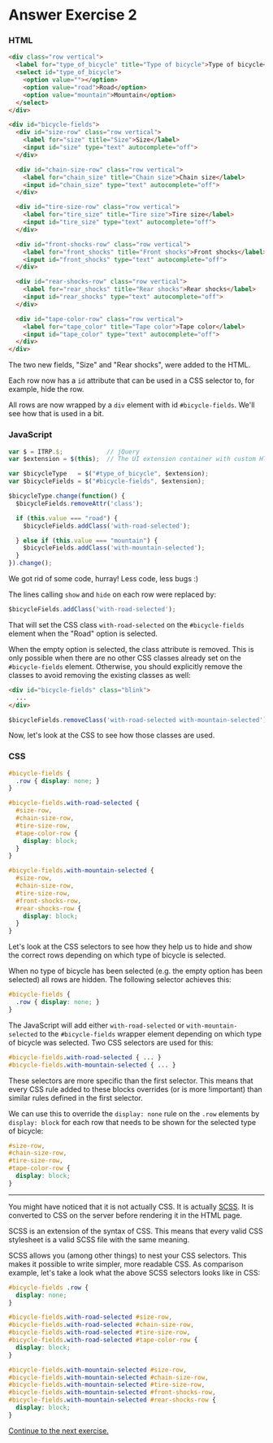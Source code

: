 # Answer Exercise 2

### HTML

``` html
<div class="row vertical">
  <label for="type_of_bicycle" title="Type of bicycle">Type of bicycle</label>
  <select id="type_of_bicycle">
    <option value=""></option>
    <option value="road">Road</option>
    <option value="mountain">Mountain</option>
  </select>
</div>

<div id="bicycle-fields">
  <div id="size-row" class="row vertical">
    <label for="size" title="Size">Size</label>
    <input id="size" type="text" autocomplete="off">
  </div>

  <div id="chain-size-row" class="row vertical">
    <label for="chain_size" title="Chain size">Chain size</label>
    <input id="chain_size" type="text" autocomplete="off">
  </div>

  <div id="tire-size-row" class="row vertical">
    <label for="tire_size" title="Tire size">Tire size</label>
    <input id="tire_size" type="text" autocomplete="off">
  </div>

  <div id="front-shocks-row" class="row vertical">
    <label for="front_shocks" title="Front shocks">Front shocks</label>
    <input id="front_shocks" type="text" autocomplete="off">
  </div>

  <div id="rear-shocks-row" class="row vertical">
    <label for="rear_shocks" title="Rear shocks">Rear shocks</label>
    <input id="rear_shocks" type="text" autocomplete="off">
  </div>

  <div id="tape-color-row" class="row vertical">
    <label for="tape_color" title="Tape color">Tape color</label>
    <input id="tape_color" type="text" autocomplete="off">
  </div>
</div>
```

The two new fields, "Size" and "Rear shocks", were added to the HTML.

Each row now has a `id` attribute that can be used in a CSS selector to, for
example, hide the row.

All rows are now wrapped by a `div` element with id `#bicycle-fields`. We'll see
how that is used in a bit.

### JavaScript

``` js
var $ = ITRP.$;            // jQuery
var $extension = $(this);  // The UI extension container with custom HTML

var $bicycleType   = $("#type_of_bicycle", $extension);
var $bicycleFields = $("#bicycle-fields", $extension);

$bicycleType.change(function() {
  $bicycleFields.removeAttr('class');

  if (this.value === "road") {
    $bicycleFields.addClass('with-road-selected');

  } else if (this.value === "mountain") {
    $bicycleFields.addClass('with-mountain-selected');
  }
}).change();
```

We got rid of some code, hurray! Less code, less bugs :)

The lines calling `show` and `hide` on each row were replaced by:

``` js
$bicycleFields.addClass('with-road-selected');
```

That will set the CSS class `with-road-selected` on the `#bicycle-fields`
element when the "Road" option is selected.

When the empty option is selected, the class attribute is removed. This is only
possible when there are no other CSS classes already set on the
`#bicycle-fields` element. Otherwise, you should explicitly remove the classes
to avoid removing the existing classes as well:

``` html
<div id="bicycle-fields" class="blink">
  ...
</div>
```

``` js
$bicycleFields.removeClass('with-road-selected with-mountain-selected');
```

Now, let's look at the CSS to see how those classes are used.

### CSS

``` scss
#bicycle-fields {
  .row { display: none; }
}

#bicycle-fields.with-road-selected {
  #size-row,
  #chain-size-row,
  #tire-size-row,
  #tape-color-row {
    display: block;
  }
}

#bicycle-fields.with-mountain-selected {
  #size-row,
  #chain-size-row,
  #tire-size-row,
  #front-shocks-row,
  #rear-shocks-row {
    display: block;
  }
}
```

Let's look at the CSS selectors to see how they help us to hide and show the
correct rows depending on which type of bicycle is selected.

When no type of bicycle has been selected (e.g. the empty option has been
selected) all rows are hidden. The following selector achieves this:

``` scss
#bicycle-fields {
  .row { display: none; }
}
```

The JavaScript will add either `with-road-selected` or `with-mountain-selected`
to the `#bicycle-fields` wrapper element depending on which type of bicycle was
selected. Two CSS selectors are used for this:

``` scss
#bicycle-fields.with-road-selected { ... }
#bicycle-fields.with-mountain-selected { ... }
```

These selectors are more specific than the first selector. This means that every
CSS rule added to these blocks overrides (or is more !important) than similar
rules defined in the first selector.

We can use this to override the `display: none` rule on the `.row` elements by
`display: block` for each row that needs to be shown for the selected type of
bicycle:

``` scss
#size-row,
#chain-size-row,
#tire-size-row,
#tape-color-row {
  display: block;
}
```

---

You might have noticed that it is not actually CSS. It is actually
[SCSS](https://sass-lang.com/guide). It is converted to CSS on the server before
rendering it in the HTML page.

SCSS is an extension of the syntax of CSS. This means that every valid CSS
stylesheet is a valid SCSS file with the same meaning.

SCSS allows you (among other things) to nest your CSS selectors. This makes it
possible to write simpler, more readable CSS. As comparison example, let's take
a look what the above SCSS selectors looks like in CSS:

``` css
#bicycle-fields .row {
  display: none;
}

#bicycle-fields.with-road-selected #size-row,
#bicycle-fields.with-road-selected #chain-size-row,
#bicycle-fields.with-road-selected #tire-size-row,
#bicycle-fields.with-road-selected #tape-color-row {
  display: block;
}

#bicycle-fields.with-mountain-selected #size-row,
#bicycle-fields.with-mountain-selected #chain-size-row,
#bicycle-fields.with-mountain-selected #tire-size-row,
#bicycle-fields.with-mountain-selected #front-shocks-row,
#bicycle-fields.with-mountain-selected #rear-shocks-row {
  display: block;
}
```

[Continue to the next exercise.](03-using-dynamic-classes.md)
